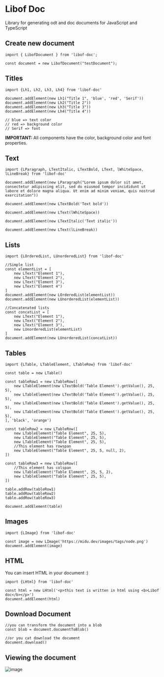 # Libof Doc

Library for generating odt and doc documents for JavaScript and TypeScript

## Create new document
```
import { LibofDocument } from 'libof-doc';

const document = new LibofDocument("testDocument");
```

## Titles
```
import {Lh1, Lh2, Lh3, Lh4} from 'libof-doc'

document.addElement(new Lh1("Title 1", 'blue', 'red', 'Serif'))
document.addElement(new Lh2("Title 2"))
document.addElement(new Lh3("Title 3"))
document.addElement(new Lh4("Title 4"))

// blue => text color
// red => background color
// Serif => font
```

<b>IMPORTANT: </b> All components have the color, background color and font properties.


## Text
```
import {LParagraph, LTextItalic, LTextBold, LText, lWhiteSpace, lLineBreak} from 'libof-doc'

document.addElement(new LParagraph("Lorem ipsum dolor sit amet, consectetur adipiscing elit, sed do eiusmod tempor incididunt ut labore et dolore magna aliqua. Ut enim ad minim veniam, quis nostrud exercitation"))

document.addElement(new LTextBold('Text bold'))

document.addElement(new LText(lWhiteSpace))

document.addElement(new LTextItalic('Text italic'))

document.addElement(new LText(lLineBreak))

```

## Lists
```
import {LOrderedList, LUnorderedList} from 'libof-doc'

//Simple list
const elementList = [
    new LText("Element 1"),
    new LText("Element 2"),
    new LText("Element 3"),
    new LText("Element 4")
]
document.addElement(new LOrderedList(elementList))
document.addElement(new LUnorderedList(elementList))

//Concatenated lists
const concatList = [
    new LText("Element 1"),
    new LText("Element 2"),
    new LText("Element 3"),
    new LUnorderedList(elementList)
]
document.addElement(new LUnorderedList(concatList))
```

## Tables
```
import {LTable, LTableElement, LTableRow} from 'libof-doc'

const table = new LTable()
  
const tableRow1 = new LTableRow([
    new LTableElement(new LTextBold('Table Element').getValue(), 25, 5),
    new LTableElement(new LTextBold('Table Element').getValue(), 25, 5),
    new LTableElement(new LTextBold('Table Element').getValue(), 25, 5),
    new LTableElement(new LTextBold('Table Element').getValue(), 25, 5),
], 'black', 'orange')

const tableRow2 = new LTableRow([
    new LTableElement("Table Element", 25, 5),
    new LTableElement("Table Element", 25, 5),
    new LTableElement("Table Element", 25, 5),
    //This element has rowspan
    new LTableElement("Table Element", 25, 5, null, 2),
])

const tableRow3 = new LTableRow([
    //This element has colspan
    new LTableElement("Table Element", 25, 5, 2),
    new LTableElement("Table Element", 25, 5),
])

table.addRow(tableRow1)
table.addRow(tableRow2)
table.addRow(tableRow3)

document.addElement(table)
```

## Images
```
import {LImage} from 'libof-doc'

const image = new LImage('https://midu.dev/images/tags/node.png')
document.addElement(image)
```

## HTML
You can insert HTML in your document :)

```
import {LHtml} from 'libof-doc'

const html = new LHtml('<p>this text is written in html using <b>Libof doc</b></p>')
document.addElement(html)
```

## Download Document
```
//you can transform the document into a blob
const blob = document.documentToBlob()

//or you cat download the document
document.download()
```
## Viewing the document
![image](https://github.com/GonzaloRando03/Libof-Doc/assets/103594582/6c0dcf05-baee-4185-b5fe-170ced23f895)



  
